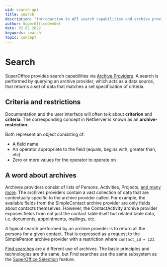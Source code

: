 ```yaml
---
uid: search-api
title: search
description: "Introduction to API search capabilities and archive providers."
author: SuperOfficeDevNet
date: 02.02.2022
keywords: search
topic: concept
---
```


# Search

SuperOffice provides search capabilities via [Archive Providers][0]. A search is performed by querying an archive provider, which acts as a data source, that returns a set of data that matches a set specification of criteria.

## Criteria and restrictions

Documentation and the user interface will often talk about **criterion** and **criteria**. The corresponding concept in NetServer is known as an **archive-restriction.**

Both represent an object consisting of:

* A field name
* An operator appropriate to the field (equals, begins with, greater than, etc)
* Zero or more values for the operator to operate on

## A word about archives

Archives providers consist of lists of Persons, Activities, Projects, [and many more][1]. The archives providers contain a vast collection of data that are contextually specific to the archive provider called. For example, the available fields from the SimpleContact archive provider are only fields about contacts themselves. However, the ContactActivity archive provider exposes fields from not just the contact table itself but related table data, i.e. documents, appointments, mailings, etc.

A typical search performed by an archive provider is to return all the persons for a given contact. That is expressed as a request to the SimplePerson archive provider with a restriction where `contact_id = 123`.

[Find searches][2] are a different use of archives. The basic principles and technologies are the same, but Find searches use the same subsystem as the [SuperOffice Selection][3] feature.

<!-- Links -->

[0]: ../archive-providers/index.md
[1]: ../archive-providers/reference/index.md
[2]: find-selection/index.md
[3]: https://community.superoffice.com/en/learning/user-guide/selections/

